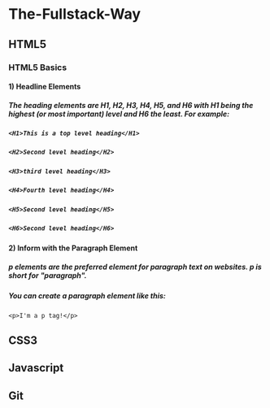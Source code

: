 # The-Fullstack-Way

## HTML5

### HTML5 Basics 

#### 1) Headline  Elements 
#####  The heading elements are H1, H2, H3, H4, H5, and H6 with H1 being the highest (or most important) level and H6 the least. For example:

##### `<H1>This is a top level heading</H1> `
##### `<H2>Second level heading</H2> `
##### `<H3>third level heading</H3> `
##### `<H4>Fourth level heading</H4> `
##### `<H5>Second level heading</H5> `
##### `<H6>Second level heading</H6> `

#### 2) Inform with the Paragraph Element
##### p elements are the preferred element for paragraph text on websites. p is short for "paragraph".
##### You can create a paragraph element like this:

`<p>I'm a p tag!</p>`

## CSS3

## Javascript

## Git

